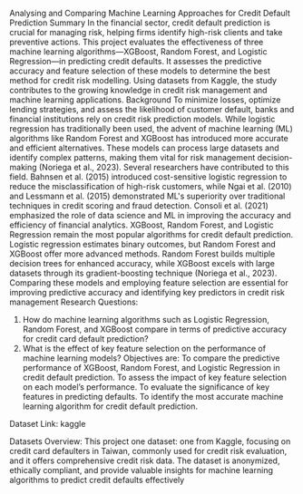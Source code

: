 Analysing and Comparing Machine Learning Approaches for Credit Default Prediction 
Summary
In the financial sector, credit default prediction is crucial for managing risk, helping firms identify high-risk clients and take preventive actions. This project evaluates the effectiveness of three machine learning algorithms—XGBoost, Random Forest, and Logistic Regression—in predicting credit defaults. It assesses the predictive accuracy and feature selection of these models to determine the best method for credit risk modelling. Using datasets from Kaggle, the study contributes to the growing knowledge in credit risk management and machine learning applications.
Background
 To minimize losses, optimize lending strategies, and assess the likelihood of customer default, banks and financial institutions rely on credit risk prediction models. While logistic regression has traditionally been used, the advent of machine learning (ML) algorithms like Random Forest and XGBoost has introduced more accurate and efficient alternatives. These models can process large datasets and identify complex patterns, making them vital for risk management decision-making (Noriega et al., 2023). Several researchers have contributed to this field. Bahnsen et al. (2015) introduced cost-sensitive logistic regression to reduce the misclassification of high-risk customers, while Ngai et al. (2010) and Lessmann et al. (2015) demonstrated ML's superiority over traditional techniques in credit scoring and fraud detection. Consoli et al. (2021) emphasized the role of data science and ML in improving the accuracy and efficiency of financial analytics.
XGBoost, Random Forest, and Logistic Regression remain the most popular algorithms for credit default prediction. Logistic regression estimates binary outcomes, but Random Forest and XGBoost offer more advanced methods. Random Forest builds multiple decision trees for enhanced accuracy, while XGBoost excels with large datasets through its gradient-boosting technique (Noriega et al., 2023). Comparing these models and employing feature selection are essential for improving predictive accuracy and identifying key predictors in credit risk management
Research Questions:
1.	How do machine learning algorithms such as Logistic Regression, Random Forest, and XGBoost compare in terms of predictive accuracy for credit card default prediction?
2.	What is the effect of key feature selection on the performance of machine learning models?
Objectives are: 
To compare the predictive performance of XGBoost, Random Forest, and Logistic Regression in credit default prediction.
To assess the impact of key feature selection on each model’s performance.
To evaluate the significance of key features in predicting defaults.
To identify the most accurate machine learning algorithm for credit default prediction.

Dataset Link:  kaggle

Datasets Overview: This project one dataset: one from Kaggle, focusing on credit card defaulters in Taiwan, commonly used for credit risk evaluation, and it offers comprehensive credit risk data. The dataset is anonymized, ethically compliant, and provide valuable insights for machine learning algorithms to predict credit defaults effectively



